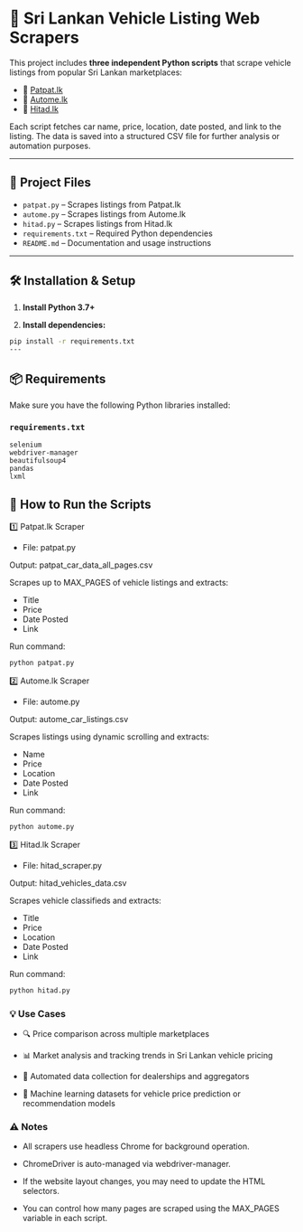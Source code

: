 # 🚗 Sri Lankan Vehicle Listing Web Scrapers

This project includes **three independent Python scripts** that scrape vehicle listings from popular Sri Lankan marketplaces:

- 🔹 [Patpat.lk](https://www.patpat.lk/)
- 🔹 [Autome.lk](https://autome.lk/)
- 🔹 [Hitad.lk](https://www.hitad.lk/)

Each script fetches car name, price, location, date posted, and link to the listing. The data is saved into a structured CSV file for further analysis or automation purposes.

---

## 📁 Project Files

- `patpat.py` – Scrapes listings from Patpat.lk
- `autome.py` – Scrapes listings from Autome.lk
- `hitad.py` – Scrapes listings from Hitad.lk
- `requirements.txt` – Required Python dependencies
- `README.md` – Documentation and usage instructions

---

## 🛠 Installation & Setup

1. **Install Python 3.7+**

2. **Install dependencies:**

```bash
pip install -r requirements.txt
---
```
## 📦 Requirements

Make sure you have the following Python libraries installed:

### `requirements.txt`

```text
selenium
webdriver-manager
beautifulsoup4
pandas
lxml
```
## 🚀 How to Run the Scripts
1️⃣ Patpat.lk Scraper
- File: patpat.py

Output: patpat_car_data_all_pages.csv

Scrapes up to MAX_PAGES of vehicle listings and extracts:

- Title
- Price
- Date Posted
- Link

Run command:
```bash
python patpat.py
```

2️⃣ Autome.lk Scraper
- File: autome.py

Output: autome_car_listings.csv

Scrapes listings using dynamic scrolling and extracts:

- Name
- Price
- Location
- Date Posted
- Link

Run command:

```bash
python autome.py
```

3️⃣ Hitad.lk Scraper
- File: hitad_scraper.py

Output: hitad_vehicles_data.csv

Scrapes vehicle classifieds and extracts:

- Title
- Price
- Location
- Date Posted
- Link

Run command:

```bash
python hitad.py
```

### 💡 Use Cases
- 🔍 Price comparison across multiple marketplaces

- 📊 Market analysis and tracking trends in Sri Lankan vehicle pricing

- 📂 Automated data collection for dealerships and aggregators

- 🧠 Machine learning datasets for vehicle price prediction or recommendation models

### ⚠️ Notes
- All scrapers use headless Chrome for background operation.

- ChromeDriver is auto-managed via webdriver-manager.

- If the website layout changes, you may need to update the HTML selectors.

- You can control how many pages are scraped using the MAX_PAGES variable in each script.

